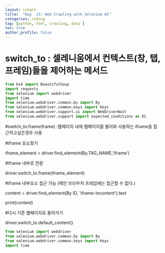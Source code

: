 ```yaml
---
layout: single
title:  "Day  13: Web Crawling with Selenium #2"
categories: coding
tag: [python, html, crawling, data ]
toc: true
author_profile: false
---
```


<head>
  <style>
    table.dataframe {
      white-space: normal;
      width: 100%;
      height: 240px;
      display: block;
      overflow: auto;
      font-family: Arial, sans-serif;
      font-size: 0.9rem;
      line-height: 20px;
      text-align: center;
      border: 0px !important;
    }

    table.dataframe th {
      text-align: center;
      font-weight: bold;
      padding: 8px;
    }

    table.dataframe td {
      text-align: center;
      padding: 8px;
    }

    table.dataframe tr:hover {
      background: #b8d1f3; 
    }

    .output_prompt {
      overflow: auto;
      font-size: 0.9rem;
      line-height: 1.45;
      border-radius: 0.3rem;
      -webkit-overflow-scrolling: touch;
      padding: 0.8rem;
      margin-top: 0;
      margin-bottom: 15px;
      font: 1rem Consolas, "Liberation Mono", Menlo, Courier, monospace;
      color: $code-text-color;
      border: solid 1px $border-color;
      border-radius: 0.3rem;
      word-break: normal;
      white-space: pre;
    }

  .dataframe tbody tr th:only-of-type {
      vertical-align: middle;
  }

  .dataframe tbody tr th {
      vertical-align: top;
  }

  .dataframe thead th {
      text-align: center !important;
      padding: 8px;
  }

  .page__content p {
      margin: 0 0 0px !important;
  }

  .page__content p > strong {
    font-size: 0.8rem !important;
  }

  </style>
</head>


# switch_to : 셀레니움에서 컨텍스트(창, 탭, 프레임)들을 제어하는 메서드



```python
from bs4 import BeautifulSoup
import requests
from selenium import webdriver
import time
from selenium.webdriver.common.by import By
from selenium.webdriver.common.keys import Keys
from selenium.webdriver.support.ui import WebDriverWait
from selenium.webdriver.support import expected_conditions as EC
```

#switch_to.frame(frame) :웹페이지 내에 웹페이지를 불러와 사용하는 iframe을 접근하고싶은경우 사용





#iframe 요소찾기

iframe_element = driver.find_element(By.TAG_NAME,'iframe')





#iframe 내부로 전환

driver.switch_to.frame(iframe_element)





#iframe 내부요소 접근 가능 (메인 브라우저 프레임에는 접근할 수 없다.)

content = driver.find_element(By ID, 'iframe-incontent').text

print(content)





#다시 기존 웹페이지로 돌아가기

driver.switch_to.default_content()



```python
from selenium import webdriver
from selenium.webdriver.common.by import By
from selenium.webdriver.common.keys import Keys
import time
```
